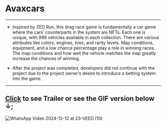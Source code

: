# Avaxcars

---

- Inspired by ZED Run, this drag race game is fundamentally a car game where the cars’ counterparts in the system are NFTs.
Each one is unique, with 999 vehicles available in each collection. There are various attributes like colors, engines, tires, and rarity levels.
Map conditions, equipment, and a low chance percentage play a role in winning races. The map conditions and how well the vehicle matches the map greatly increase the chances of winning.

- After the project was completed, developers did not continue with the project due to the project owner’s desire to introduce a betting system into the game.

---

 ## [Click](https://drive.google.com/file/d/1bKCa27hdfdQNG6ipXoNEBwSMo_M3XcH6/view?usp=sharing) to see Trailer or see the GIF version below **&darr;**;

![WhatsApp Video 2024-12-12 at 23-VEED (10)](https://github.com/user-attachments/assets/d0c609e2-09d0-4a85-9b50-13a14d4a5f75)
